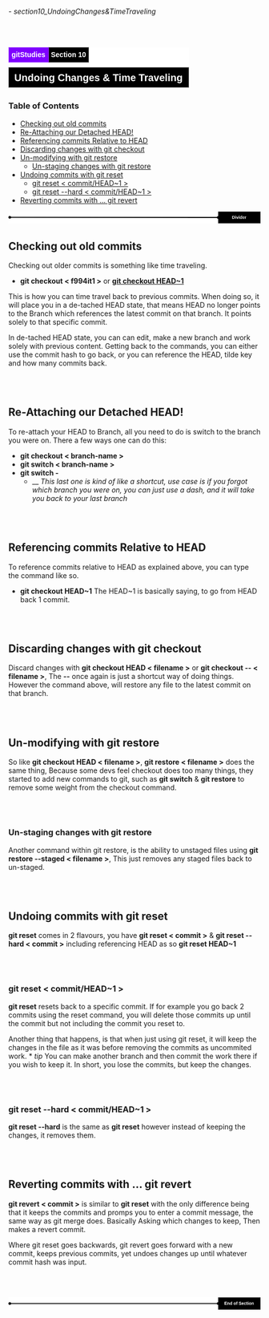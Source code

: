 ###### - section10_UndoingChanges&TimeTraveling

<br>

<!-- Section Header -->

![section10Header](../src/doc/section10Header.png 'Section 10 Header')

<!-- Table of Contents -->

### Table of Contents

+ [Checking out old commits](#checking-out-old-commits)
+ [Re-Attaching our Detached HEAD!](#re-attaching-our-detached-head)
+ [Referencing commits Relative to HEAD](#referencing-commits-relative-to-head)
+ [Discarding changes with git checkout](#discarding-changes-with-git-checkout)
+ [Un-modifying with git restore](#un-modifying-with-git-restore)
    - [Un-staging changes with git restore](#un-staging-changes-with-git-restore)
+ [Undoing commits with git reset](#undoing-commits-with-git-reset)
    - [git reset < commit/HEAD~1 >](#git-reset--commithead1)
    - [git reset --hard < commit/HEAD~1 >](#git-reset---hard--commithead1)
+ [Reverting commits with ... git revert](#reverting-commits-with--git-revert)

![divider](../src/doc/divider.png 'Divider')

<!-- Start of Document -->

## **Checking out old commits**

Checking out older commits is something like time traveling.
* **git checkout < f994it1 >** or **[git checkout HEAD~1](#referencing-commits-relative-to-head)**

This is how you can time travel back to previous commits. When doing so, it will place you in a de-tached HEAD state, that means HEAD no longer points to the Branch which references the latest commit on that branch. It points solely to that specific commit.

In de-tached HEAD state, you can can edit, make a new branch and work solely with previous content. Getting back to the commands, you can either use the commit hash to go back, or you can reference the HEAD, tilde key and how many commits back. 

<br>
<br>

## **Re-Attaching our Detached HEAD!**

To re-attach your HEAD to Branch, all you need to do is switch to the branch you were on. There a few ways one can do this:
* **git checkout < branch-name >**
* **git switch < branch-name >**
* **git switch -**
    * \__ _This last one is kind of like a shortcut, use case is if you forgot which branch you were on, you can just use a dash, and it will take you back to your last branch_

<br>
<br>

## **Referencing commits Relative to HEAD**

To reference commits relative to HEAD as explained above, you can type the command like so.
* **git checkout HEAD~1**
The HEAD~1 is basically saying, to go from HEAD back 1 commit.

<br>
<br>

## **Discarding changes with git checkout**

Discard changes with **git checkout HEAD < filename >** or **git checkout -- < filename >**, The **--** once again is just a shortcut way of doing things. However the command above, will restore any file to the latest commit on that branch.

<br>
<br>

## **Un-modifying with git restore**

So like **git checkout HEAD < filename >**, **git restore < filename >** does the same thing, Because some devs feel checkout does too many things, they started to add new commands to git, such as **git switch** & **git restore** to remove some weight from the checkout command.

<br>
<br>

### **Un-staging changes with git restore**

Another command within git restore, is the ability to unstaged files using **git restore --staged < filename >**, This just removes any staged files back to un-staged.

<br>
<br>

## **Undoing commits with git reset**

**git reset** comes in 2 flavours, you have **git reset < commit >** & **git reset --hard < commit >** including referencing HEAD as so **git reset HEAD~1**

<br>
<br>

### **git reset < commit/HEAD~1 >**

**git reset** resets back to a specific commit. If for example you go back 2 commits using the reset command, you will delete those commits up until the commit but not including the commit you reset to.

Another thing that happens, is that when just using git reset, it will keep the changes in the file as it was before removing the commits as uncommited work. 
    * _tip_ You can make another branch and then commit the work there if you wish to keep it.
In short, you lose the commits, but keep the changes.

<br>
<br>

### **git reset --hard < commit/HEAD~1 >**

**git reset --hard** is the same as **git reset** however instead of keeping the changes, it removes them.

<br>
<br>

## **Reverting commits with ... git revert**

**git revert < commit >** is similar to **git reset** with the only difference being that it keeps the commits and promps you to enter a commit message, the same way as git merge does. Basically Asking which changes to keep, Then makes a revert commit.

Where git reset goes backwards, git revert goes forward with a new commit, keeps previous commits, yet undoes changes up until whatever commit hash was input.

<br>
<br>

<!-- End of Document -->

![endDivider](../src/doc/endDivider.png 'End of Document')